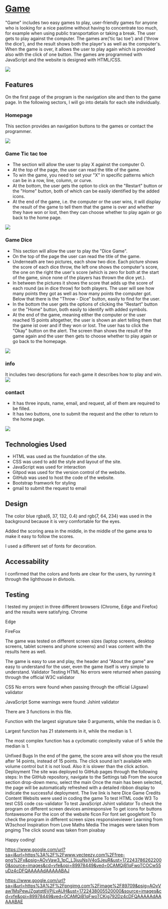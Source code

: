 # [Game](https://christianalamassi.github.io/Game/)

"Game" includes two easy games to play, user-friendly games for anyone who is looking for a nice pastime without having to concentrate too much, for example when using public transportation or taking a break. The user gets to play against the computer. The games are('tic tac toe') and ('throw the dice'), and the result shows both the player's as well as the computer's. When the game is over, it allows the user to play again which is provided also with the click of one button. The games are programmed with JavaScript and the website is designed with HTML/CSS.

<img src="/assets/images/recc.png">

## Features
On the first page of the program is the navigation site and then to the game page. In the following sectors, I will go into details for each site individually.

### Homepage
This section provides an navigation buttons to the games or contact the programmer.

<img src="/assets/images/indexhompa.png">

### Game Tic tac toe
- The section will allow the user to play X against the computer O.
- At the top of the page, the user can read the title of the game.
- To win the game, you need to set your "X" in specific patterns which can be in a row, line, column, or curve.
- At the bottom, the user gets the option to click on the "Restart" button or the "Home" button, both of which can be easily identified by the added icons.
- At the end of the game, i.e. the computer or the user wins, it will display the result of the game to tell them that the game is over and whether they have won or lost, then they can choose whether to play again or go back to the home page.

<img src="/assets/images/game1.png">

### Game Dice
- This section will allow the user to play the "Dice Game".
- On the top of the page the user can read the title of the game.
- Underneath are two pictures, each show two dice. Each picture shows the score of each dice throw, the left one shows the computer's score, the one on the right the user's score (which is zero for both at the start of the game, since none of the players has thrown the dice yet.).
- In between the pictures it shows the score that adds up the score of each round (as in dice throw) for both players. The user will see how many points they got as well as how many points the computer got. Below that there is the "Throw - Dice" button, easily to find for the user.
- In the bottom the user gets the options of clicking the "Restart" button or the "Home" button, both easily to identify with added symbols.
- At the end of the game, meaning either the computer or the user reached 15 points altogether, the user is shown an alert telling them that the game ist over and if they won or lost. The user has to click the "Okay" button on the alert. The screen than shows the result of the game again and the user then gets to choose whether to play again or go back to the homepage.

<img src="/assets/images/game2.png">

### info
It includes two descriptions for each game it describes how to play and win.
<img src="/assets/images/info.png">

### contact
- It has three inputs, name, email, and request, all of them are required to be filled. 
- It has two buttons, one to submit the request and the other to return to the home page.

<img src="/assets/images/contact.png">

## Technologies Used
- HTML was used as the foundation of the site.
- CSS was used to add the style and layout of the site.
- JavaScript was used for interaction
- Gitpod was used for the version control of the website.
- GitHub was used to host the code of the website.
- Bootstrap framwork for styling
- gmail to submit the request to email

## Design
The color blue rgba(6, 37, 132, 0.4) and rgb(7, 64, 234) was used in the background because it is very comfortable for the eyes.

Added the scoring area in the middle, in the middle of the game area to make it easy to follow the scores.

I used a different set of fonts for decoration.

## Accessability
I confirmed that the colors and fonts are clear for the users, by running it through the lighthouse in divtools.



## Testing
I tested my project in three different browsers (Chrome, Edge and Firefox) and the results were satisfying.
Chrome



Edge


FireFox


The game was tested on different screen sizes (laptop screens, desktop screens, tablet screens and phone screens) and I was content with the results here as well.




The game is easy to use and play, the header and "About the game" are easy to understand for the user, even the game itself is very simple to understand.
Validator Testing
HTML
No errors were returned when passing through the official W3C validator

CSS
No errors were found when passing through the official (Jigsaw) validator

JavaScript
Some warnings were found: Jshint validator

There are 3 functions in this file.

Function with the largest signature take 0 arguments, while the median is 0.

Largest function has 21 statements in it, while the median is 1.

The most complex function has a cyclomatic complexity value of 5 while the median is 1.



Unfixed Bugs
In the end of the game, the score area will show you the result after 14 points, instead of 15 points.
The click sound isn't available with volume control but it is not loud. Also it is slower than the click action.
Deployment
The site was deployed to GitHub pages through the following steps:
In the GitHub repository, navigate to the Settings tab
From the source section drop-down menu, select the main
Once the main has been selected, the page will be automatically refreshed with a detailed ribbon display to indicate the successful deployment.
The live link is here Dice Game
Credits
Content
Websits were used in coding the game
To test HTML code W3
To test CSS code css-validator
To test JavaScript Jshint validator
To check the program on different screen devices amiresponsive
To get icons for buttons fontawesome
For the icon of the website ficon
For font set googlefont
To check the program in different screen sizes responsiveviewer
Learning from W3school
Inspiration from Love Maths
Media
The images were taken from pngimg
The click sound was taken from pixabay

Happy coding!


https://www.google.com/url?sa=i&url=https%3A%2F%2Fwww.vecteezy.com%2Ffree-png%2Fx&psig=AOvVaw3_1pC_L3juuNsjV4oSJeuR&ust=1722437862622000&source=images&cd=vfe&opi=89978449&ved=0CAMQjB1qFwoTCOCw55uDz4cDFQAAAAAdAAAAABAJ

https://www.google.com/url?sa=i&url=https%3A%2F%2Fpngimg.com%2Fimage%2F89709&psig=AOvVaw1MsPewJZgatqt6VPiLvAUH&ust=1722438005520000&source=images&cd=vfe&opi=89978449&ved=0CAMQjB1qFwoTCKig792Dz4cDFQAAAAAdAAAAABAE